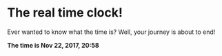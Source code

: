 # The real time clock!

Ever wanted to know what the time is? Well, your journey is about to end!

**The time is Nov 22, 2017, 20:58**